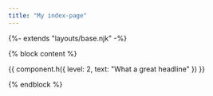 ```yaml
---
title: "My index-page"
---
```

{%- extends "layouts/base.njk" -%}

{% block content %}

{{ component.h({
  level: 2,
  text: "What a great headline"
}) }}

{% endblock %}
